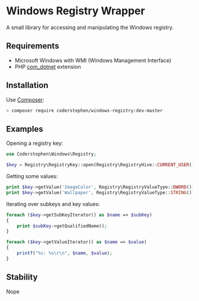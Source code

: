 # Windows Registry Wrapper
A small library for accessing and manipulating the Windows registry.

## Requirements
- Microsoft Windows with WMI (Windows Management Interface)
- PHP [com_dotnet](http://php.net/manual/en/book.com.php) extension

## Installation
Use [Composer](http://getcomposer.org):

```sh
> composer require coderstephen/windows-registry:dev-master
```

## Examples
Opening a registry key:

```php
use Coderstephen\Windows\Registry;

$key = Registry\RegistryKey::open(Registry\RegistryHive::CURRENT_USER(), 'Control Panel\\Desktop');
```

Getting some values:

```php
print $key->getValue('ImageColor', Registry\RegistryValueType::DWORD());
print $key->getValue('Wallpaper', Registry\RegistryValueType::STRING());
```

Iterating over subkeys and key values:

```php
foreach ($key->getSubKeyIterator() as $name => $subKey)
{
	print $subKey->getQualifiedName();
}

foreach ($key->getValueIterator() as $name => $value)
{
    printf("%s: %s\r\n", $name, $value);
}
```

## Stability
Nope
